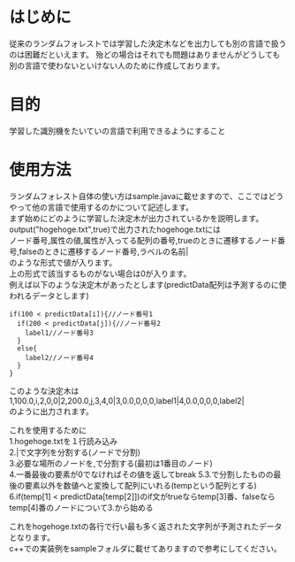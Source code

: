 # はじめに
従来のランダムフォレストでは学習した決定木などを出力しても別の言語で扱うのは困難だといえます。
殆どの場合はそれでも問題はありませんがどうしても別の言語で使わないといけない人のために作成しております。

# 目的
学習した識別機をたいていの言語で利用できるようにすること

# 使用方法
ランダムフォレスト自体の使い方はsample.javaに載せますので、ここではどうやって他の言語で使用するのかについて記述します。
<br>
まず始めにどのように学習した決定木が出力されているかを説明します。  
output("hogehoge.txt",true)で出力されたhogehoge.txtには  
ノード番号,属性の値,属性が入ってる配列の番号,trueのときに遷移するノード番号,falseのときに遷移するノード番号,ラベルの名前|
<br>
のような形式で値が入ります。  
上の形式で該当するものがない場合は0が入ります。
<br>
例えば以下のような決定木があったとします(predictData配列は予測するのに使われるデータとします)

    if(100 < predictData[i]){//ノード番号1
      if(200 < predictData[j]){//ノード番号2
        label1//ノード番号3
      }
      else{
        label2//ノード番号4
      }
    }

このような決定木は
<br>
1,100.0,i,2,0,0|2,200.0,j,3,4,0|3,0.0,0,0,0,label1|4,0.0,0,0,0,label2|
<br>
のように出力されます。  

これを使用するために  
1.hogehoge.txtを１行読み込み  
2.|で文字列を分割する(ノードで分割)  
3.必要な場所のノードを,で分割する(最初は1番目のノード)  
4.一番最後の要素が0でなければその値を返してbreak
5.3.で分割したものの最後の要素以外を数値へと変換して配列にいれる(tempという配列とする)  
6.if(temp[1] < predictData[temp[2]])のif文がtrueならtemp[3]番、falseならtemp[4]番のノードについて3.から始める  
  
これをhogehoge.txtの各行で行い最も多く返された文字列が予測されたデータとなります。  
c++での実装例をsampleフォルダに載せてありますので参考にしてください。
